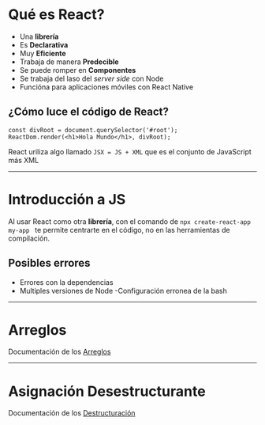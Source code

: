 # Qué es React?
- Una **librería** 
- Es **Declarativa**
- Muy **Eficiente**
- Trabaja de manera **Predecible**
- Se puede romper en **Componentes**
- Se trabaja del laso del _server side_ con Node
- Funcióna para aplicaciones móviles con React Native

## ¿Cómo luce el código de React?
```
const divRoot = document.querySelector('#root');
ReactDom.render(<h1>Hola Mundo</h1>, divRoot);
```
React uriliza algo llamado `JSX = JS + XML` que es el conjunto de JavaScript más XML 

---
# Introducción a JS
Al usar React como otra **librería**, con el comando de `npx create-react-app my-app
` te permite centrarte en el código, no en las herramientas de compilación.

## Posibles errores
- Errores con la dependencias
- Multiples versiones de Node
-Configuración erronea de la bash

---
# Arreglos
Documentación de los [Arreglos](https://developer.mozilla.org/es/docs/Web/JavaScript/Reference/Global_Objects/Array/map)

---
# Asignación Desestructurante
Documentación de los [Destructuración](https://developer.mozilla.org/es/docs/Web/JavaScript/Reference/Operators/Destructuring_assignment)